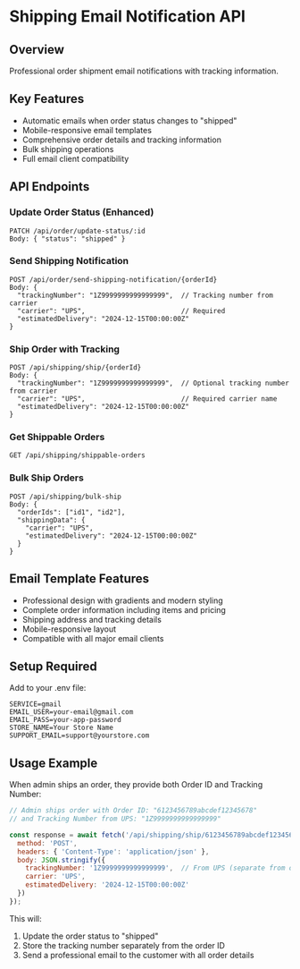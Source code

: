 # Shipping Email Notification API

## Overview
Professional order shipment email notifications with tracking information.

## Key Features
- Automatic emails when order status changes to "shipped"
- Mobile-responsive email templates
- Comprehensive order details and tracking information
- Bulk shipping operations
- Full email client compatibility

## API Endpoints

### Update Order Status (Enhanced)
```
PATCH /api/order/update-status/:id
Body: { "status": "shipped" }
```

### Send Shipping Notification
```
POST /api/order/send-shipping-notification/{orderId}
Body: {
  "trackingNumber": "1Z9999999999999999",  // Tracking number from carrier
  "carrier": "UPS",                        // Required
  "estimatedDelivery": "2024-12-15T00:00:00Z"
}
```

### Ship Order with Tracking
```
POST /api/shipping/ship/{orderId}
Body: {
  "trackingNumber": "1Z9999999999999999",  // Optional tracking number from carrier
  "carrier": "UPS",                        // Required carrier name
  "estimatedDelivery": "2024-12-15T00:00:00Z"
}
```

### Get Shippable Orders
```
GET /api/shipping/shippable-orders
```

### Bulk Ship Orders
```
POST /api/shipping/bulk-ship
Body: {
  "orderIds": ["id1", "id2"],
  "shippingData": {
    "carrier": "UPS",
    "estimatedDelivery": "2024-12-15T00:00:00Z"
  }
}
```

## Email Template Features
- Professional design with gradients and modern styling
- Complete order information including items and pricing
- Shipping address and tracking details
- Mobile-responsive layout
- Compatible with all major email clients

## Setup Required
Add to your .env file:
```
SERVICE=gmail
EMAIL_USER=your-email@gmail.com
EMAIL_PASS=your-app-password
STORE_NAME=Your Store Name
SUPPORT_EMAIL=support@yourstore.com
```

## Usage Example
When admin ships an order, they provide both Order ID and Tracking Number:

```javascript
// Admin ships order with Order ID: "6123456789abcdef12345678"
// and Tracking Number from UPS: "1Z9999999999999999"

const response = await fetch('/api/shipping/ship/6123456789abcdef12345678', {
  method: 'POST',
  headers: { 'Content-Type': 'application/json' },
  body: JSON.stringify({
    trackingNumber: '1Z9999999999999999',  // From UPS (separate from order ID)
    carrier: 'UPS',
    estimatedDelivery: '2024-12-15T00:00:00Z'
  })
});
```

This will:
1. Update the order status to "shipped"
2. Store the tracking number separately from the order ID
3. Send a professional email to the customer with all order details
